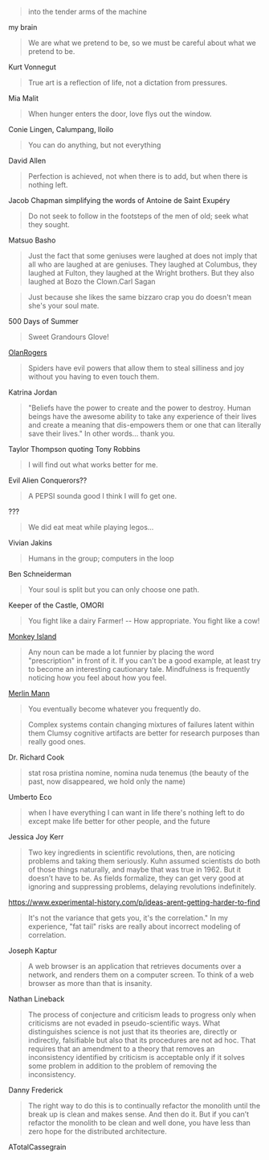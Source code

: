 > into the tender arms of the machine

my brain

> We are what we pretend to be, so we must be careful about what we pretend to be.

Kurt Vonnegut

> True art is a reflection of life, not a dictation from pressures.

Mia Malit

> When hunger enters the door, love flys out the window.

Conie Lingen, Calumpang, Iloilo

> You can do anything, but not everything

David Allen

> Perfection is achieved, not when there is to add, but when there is nothing left.

Jacob Chapman simplifying the words of Antoine de Saint Exupéry

> Do not seek to follow in the footsteps of the men of old; seek what they sought.

Matsuo Basho

> Just the fact that some geniuses were laughed at does not imply that all who are laughed at are geniuses. They laughed at Columbus, they laughed at Fulton, they laughed at the Wright brothers. But they also laughed at Bozo the Clown.Carl Sagan

> Just because she likes the same bizzaro crap you do doesn't mean she's your soul mate.

500 Days of Summer

> Sweet Grandours Glove!

<a href="#OlanRogers" class="tc-tiddlylink tc-tiddlylink-missing">OlanRogers</a>

> Spiders have evil powers that allow them to steal silliness and joy without you having to even touch them.

Katrina Jordan

> "Beliefs have the power to create and the power to destroy. Human beings have the awesome ability to take any experience of their lives and create a meaning that dis-empowers them or one that can literally save their lives." In other words... thank you.

Taylor Thompson quoting Tony Robbins

> I will find out what works better for me.

Evil Alien Conquerors??

> A PEPSI sounda good I think I will fo get one.

???

> We did eat meat while playing legos...

Vivian Jakins

> Humans in the group; computers in the loop

Ben Schneiderman

> Your soul is split but you can only choose one path.

Keeper of the Castle, OMORI

> You fight like a dairy Farmer! -- How appropriate. You fight like a cow!

[Monkey Island](https://monkeyisland.fandom.com/wiki/Insult_Sword_Fighting)

> Any noun can be made a lot funnier by placing the word "prescription" in front of it.
> If you can't be a good example, at least try to become an interesting cautionary tale.
> Mindfulness is frequently noticing how you feel about how you feel.

[Merlin Mann](https://github.com/merlinmann/wisdom/blob/master/wisdom.md)

> You eventually become whatever you frequently do.

> Complex systems contain changing mixtures of failures latent within them
> Clumsy cognitive artifacts are better for research purposes than really good ones.

Dr. Richard Cook

> stat rosa pristina nomine, nomina nuda tenemus (the beauty of the past, now disappeared, we hold only the name)

Umberto Eco

> when I have everything I can want in life there's nothing left to do except make life better for other people, and the future

Jessica Joy Kerr

> Two key ingredients in scientific revolutions, then, are noticing problems and taking them seriously. Kuhn assumed scientists do both of those things naturally, and maybe that was true in 1962. But it doesn’t have to be. As fields formalize, they can get very good at ignoring and suppressing problems, delaying revolutions indefinitely.

https://www.experimental-history.com/p/ideas-arent-getting-harder-to-find

> It's not the variance that gets you, it's the correlation." In my experience, "fat tail" risks are really about incorrect modeling of correlation.

Joseph Kaptur

> A web browser is an application that retrieves documents over a network, and renders them on a computer screen.
> To think of a web browser as more than that is insanity.

Nathan Lineback

> The process of conjecture and criticism leads to progress only when criticisms are not evaded in pseudo-scientific ways. What distinguishes science is not just that its theories are, directly or indirectly, falsifiable but also that its procedures are not ad hoc. 
> That requires that an amendment to a theory that removes an inconsistency identified by criticism is acceptable only if it solves some problem in addition to the problem of removing the inconsistency.

Danny Frederick

> The right way to do this is to continually refactor the monolith until the break up is clean and makes sense. And then do it. But if you can’t refactor the monolith to be clean and well done, you have less than zero hope for the distributed architecture.

ATotalCassegrain
